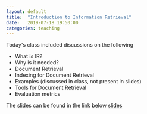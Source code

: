 ```yaml
---
layout: default
title:  "Introduction to Information Retrieval"
date:   2019-07-18 19:50:00
categories: teaching
---
```


Today's class included discussions on the following
* What is IR?
* Why is it needed? 
* Document Retrieval
* Indexing for Document Retrieval
* Examples (discussed in class, not present in slides)
* Tools for Document Retrieval
* Evaluation metrics

The slides can be found in the link below
[slides](https://docs.google.com/presentation/d/132OudCPjfCwqqvSygPO423EUvLwQwye0eDbqE6HS5MA/edit?usp=sharing)
